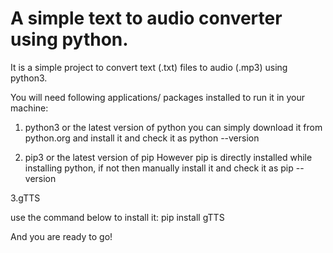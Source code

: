 # A simple text to audio converter using python.
It is a simple project to convert text (.txt) files to audio (.mp3) using python3.

You will need following applications/ packages installed to run it in your machine:

1. python3 or the latest version of python you can simply download it from python.org and install it and check it as python --version

2. pip3 or the latest version of pip However pip is directly installed while installing python, if not then manually install it and check it as pip --version

3.gTTS

use the command below to install it: pip install gTTS

And you are ready to go!
